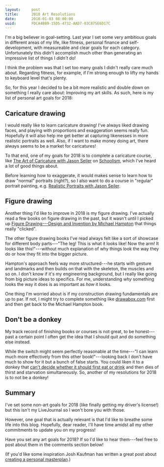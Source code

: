 ```yaml
---
layout:     post
title:      2018 Art Resolutions
date:       2018-01-03 08:00:00
uuid:       FDCA4B89-15D5-4732-AAD7-03C875E6D17C
---
```


I'm a big believer in goal-setting. Last year I set some very
ambitious goals in different areas of my life, like fitness, personal
finance and self-development, with measureable and clear goals for
each category. Unfortunately this didn't accomplish much other than
generating an impressive list of things I *didn't* do!

I think the problem was that I set too many goals I didn't really care
much about. Regarding fitness, for example, if I'm strong enough to lifty
my hands to keyboard level that's plenty.

So, for this year I decided to be a bit more realistic and double down
on something I really care about: Improving my art skills. As such,
here is my list of personal art goals for 2018:

## Caricature drawing

I would really like to learn caricature drawing! I've always liked
drawing faces, and playing with proportions and exaggeration seems
really fun. Hopefully it will also help me get better at capturing
likenesses in more realistic portraits as well. Also, if I want to
make money doing art, there always seems to be a market for
caricatures!

To that end, one of my goals for 2018 is to complete a caricature
course, like [The Art of Caricature with Jason Seiler][caricature] on
[Schoolism][schoolism], which I've heard a lot of good things about.

Before learning how to exaggerate, it would makes sense to learn how
to draw "normal" portraits (right?), so I also want to do a course in
"regular" portrait painting, e.g. [Realistic Portraits with Jason
Seiler][portraits].

## Figure drawing

Another thing I'd like to improve in 2018 is my figure drawing. I've
actually read a few books on figure drawing in the past, but it wasn't
until I picked up [Figure Drawing---Design and Invention by Michael
Hampton][figuredrawing] that things really "clicked".

The other figure drawing books I've read always felt like a sort of
showcase for different body parts---"The leg! This is what it looks
like!  Now the arm! It looks like this!"---without much explanation of
why things look the way they do or how they fit into the bigger
picture.

Hampton's approach feels way more structured---he starts with gesture
and landmarks and then builds on that with the skeleton, the muscles
and so on. I don't know if it's my engineering background, but
I really like going from big picture ideas to specifics. For me,
understanding *why* something looks the way it does is as important as
*how* it looks.

One thing I'm worried about is if my construction drawing fundamentals
are up to par. If not, I might try to complete something like
[drawabox.com][drawabox] first and then get back to the Michael
Hampton book.

## Don't be a donkey

My track record of finishing books or courses is not great, to be
honest---past a certain point I often get the idea that I should quit
and do something else instead.

While the switch might seem perfectly reasonable at the time---"I can
learn much more effectively from this other book!"---looking back
I don't have much to show for it but a bunch of false starts. You
could liken it to a donkey that [can't decide whether it should first
eat or drink][buridan] and then dies of thirst and starvation
simultaneously. So, another of my resolutions for 2018 is to not be
a donkey!

## Summary

I've set some non-art goals for 2018 (like finally getting my driver's
license!) but this isn't my LiveJournal so I won't bore you with
those.

However, one goal that is actually relevant is that I'd like to
breathe some life into this blog. Hopefully, dear reader, I'll have
time amidst all my other commitments to update you on my progress!

Have you set any art goals for 2018? If so I'd like to hear
them---feel free to post about them in the comments section below!

(If you'd like some inspiration Josh Kaufman has written a great post
about [creating a personal masterplan][masterplan].)

[schoolism]: https://schoolism.com
[caricature]: https://www.schoolism.com/school.php?id=8
[portraits]: https://www.schoolism.com/school.php?id=37
[svslearn]: https://svslearn.com
[figuredrawing]: https://www.amazon.com/Figure-Drawing-Invention-Michael-Hampton/dp/0615272819
[drawabox]: http://drawabox.com/
[buridan]: https://en.wikipedia.org/wiki/Buridan%27s_ass
[masterplan]: https://joshkaufman.net/creating-a-personal-masterplan/

